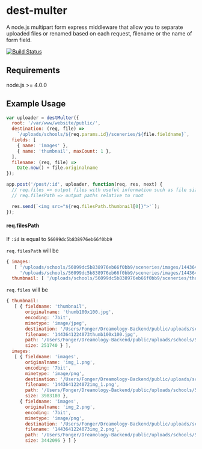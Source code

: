 # dest-multer

A node.js multipart form express middleware that allow you to separate uploaded
files or renamed based on each request, filename or the name of form field.

[![Build Status](https://travis-ci.org/Fonger/dest-multer.svg)](https://travis-ci.org/Fonger/dest-multer)

## Requirements
node.js >= 4.0.0

## Example Usage

```js
var uploader = destMulter({
  root: '/var/www/website/public/',
  destination: (req, file) =>
    `/uploads/schools/${req.params.id}/sceneries/${file.fieldname}`,
  fields: [
    { name: 'images' },
    { name: 'thumbnail', maxCount: 1 },
  ],
  filename: (req, file) =>
    Date.now() + file.originalname
});

app.post('/post/:id', uploader, function(req, res, next) {
  // req.files => output files with useful information such as file size
  // req.filesPath => output paths relative to root

  res.send(`<img src="${req.filesPath.thumbnail[0]}">'`);
});
```

#### req.filesPath

If `:id` is equal to `56099dc5b838976eb66f0bb9`

`req.filesPath` will be

```js
{ images:
   [ '/uploads/schools/56099dc5b838976eb66f0bb9/sceneries/images/1443641224072img_1.png',
     '/uploads/schools/56099dc5b838976eb66f0bb9/sceneries/images/1443641224073img_2.png' ],
  thumbnail: [ '/uploads/schools/56099dc5b838976eb66f0bb9/sceneries/thumbnail/1443641224073thumb100x100.jpg' ] }
```

`req.files` will be

```js
{ thumbnail:
   [ { fieldname: 'thumbnail',
       originalname: 'thumb100x100.jpg',
       encoding: '7bit',
       mimetype: 'image/jpeg',
       destination: '/Users/Fonger/Dreamology-Backend/public/uploads/schools/56099dc5b838976eb66f0bb9/sceneries/thumbnail',
       filename: '1443641224073thumb100x100.jpg',
       path: '/Users/Fonger/Dreamology-Backend/public/uploads/schools/56099dc5b838976eb66f0bb9/sceneries/thumbnail/1443641224073thumb100x100.jpg',
       size: 251740 } ],
  images:
   [ { fieldname: 'images',
       originalname: 'img_1.png',
       encoding: '7bit',
       mimetype: 'image/png',
       destination: '/Users/Fonger/Dreamology-Backend/public/uploads/schools/56099dc5b838976eb66f0bb9/sceneries/images',
       filename: '1443641224072img_1.png',
       path: '/Users/Fonger/Dreamology-Backend/public/uploads/schools/56099dc5b838976eb66f0bb9/sceneries/images/1443641224072img_1.png',
       size: 3983180 },
     { fieldname: 'images',
       originalname: 'img_2.png',
       encoding: '7bit',
       mimetype: 'image/png',
       destination: '/Users/Fonger/Dreamology-Backend/public/uploads/schools/56099dc5b838976eb66f0bb9/sceneries/images',
       filename: '1443641224073img_2.png',
       path: '/Users/Fonger/Dreamology-Backend/public/uploads/schools/56099dc5b838976eb66f0bb9/sceneries/images/1443641224073img_2.png',
       size: 3442096 } ] }
```
